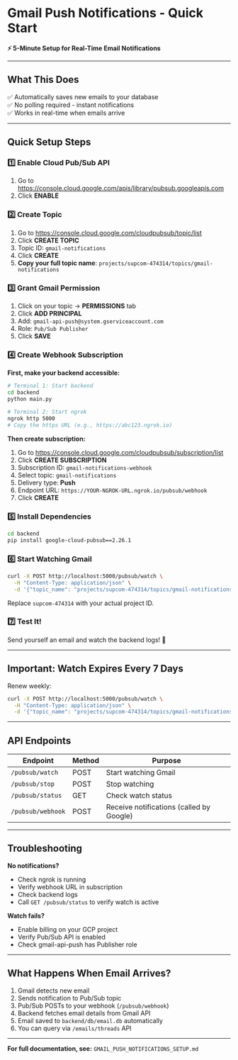 # Gmail Push Notifications - Quick Start

**⚡ 5-Minute Setup for Real-Time Email Notifications**

---

## What This Does

✅ Automatically saves new emails to your database  
✅ No polling required - instant notifications  
✅ Works in real-time when emails arrive

---

## Quick Setup Steps

### 1️⃣ Enable Cloud Pub/Sub API

1. Go to https://console.cloud.google.com/apis/library/pubsub.googleapis.com
2. Click **ENABLE**

### 2️⃣ Create Topic

1. Go to https://console.cloud.google.com/cloudpubsub/topic/list
2. Click **CREATE TOPIC**
3. Topic ID: `gmail-notifications`
4. Click **CREATE**
5. **Copy your full topic name**: `projects/supcom-474314/topics/gmail-notifications`

### 3️⃣ Grant Gmail Permission

1. Click on your topic → **PERMISSIONS** tab
2. Click **ADD PRINCIPAL**
3. Add: `gmail-api-push@system.gserviceaccount.com`
4. Role: `Pub/Sub Publisher`
5. Click **SAVE**

### 4️⃣ Create Webhook Subscription

**First, make your backend accessible:**

```bash
# Terminal 1: Start backend
cd backend
python main.py

# Terminal 2: Start ngrok
ngrok http 5000
# Copy the https URL (e.g., https://abc123.ngrok.io)
```

**Then create subscription:**

1. Go to https://console.cloud.google.com/cloudpubsub/subscription/list
2. Click **CREATE SUBSCRIPTION**
3. Subscription ID: `gmail-notifications-webhook`
4. Select topic: `gmail-notifications`
5. Delivery type: **Push**
6. Endpoint URL: `https://YOUR-NGROK-URL.ngrok.io/pubsub/webhook`
7. Click **CREATE**

### 5️⃣ Install Dependencies

```bash
cd backend
pip install google-cloud-pubsub==2.26.1
```

### 6️⃣ Start Watching Gmail

```bash
curl -X POST http://localhost:5000/pubsub/watch \
  -H "Content-Type: application/json" \
  -d '{"topic_name": "projects/supcom-474314/topics/gmail-notifications"}'
```

Replace `supcom-474314` with your actual project ID.

### 7️⃣ Test It!

Send yourself an email and watch the backend logs! 🎉

---

## Important: Watch Expires Every 7 Days

Renew weekly:
```bash
curl -X POST http://localhost:5000/pubsub/watch \
  -H "Content-Type: application/json" \
  -d '{"topic_name": "projects/supcom-474314/topics/gmail-notifications"}'
```

---

## API Endpoints

| Endpoint | Method | Purpose |
|----------|--------|---------|
| `/pubsub/watch` | POST | Start watching Gmail |
| `/pubsub/stop` | POST | Stop watching |
| `/pubsub/status` | GET | Check watch status |
| `/pubsub/webhook` | POST | Receive notifications (called by Google) |

---

## Troubleshooting

**No notifications?**
- Check ngrok is running
- Verify webhook URL in subscription
- Check backend logs
- Call `GET /pubsub/status` to verify watch is active

**Watch fails?**
- Enable billing on your GCP project
- Verify Pub/Sub API is enabled
- Check gmail-api-push has Publisher role

---

## What Happens When Email Arrives?

1. Gmail detects new email
2. Sends notification to Pub/Sub topic
3. Pub/Sub POSTs to your webhook (`/pubsub/webhook`)
4. Backend fetches email details from Gmail API
5. Email saved to `backend/db/email.db` automatically
6. You can query via `/emails/threads` API

---

**For full documentation, see:** `GMAIL_PUSH_NOTIFICATIONS_SETUP.md`
